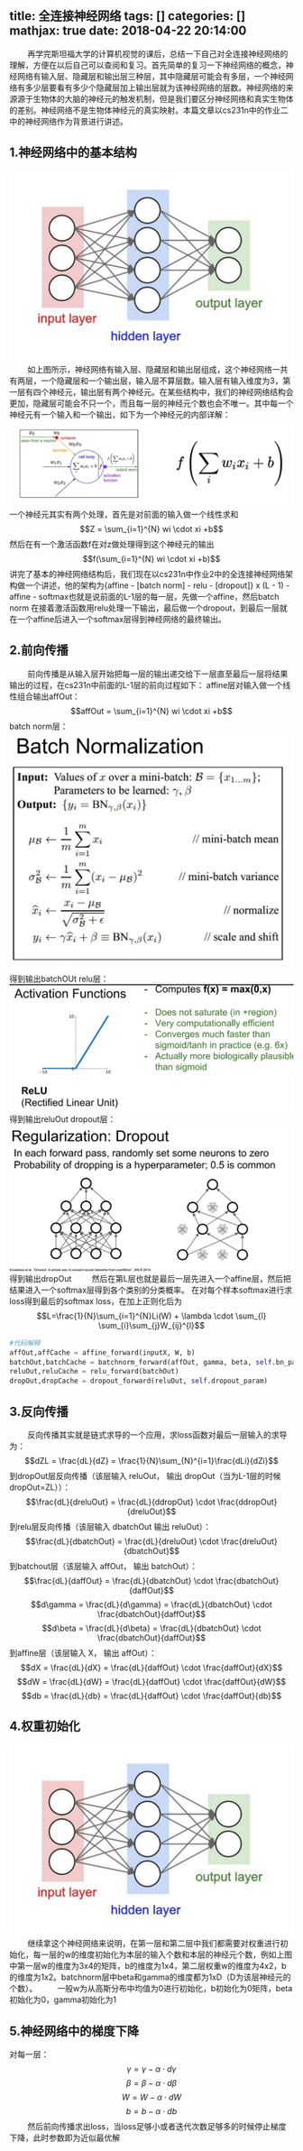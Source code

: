 title: 全连接神经网络
tags: []
categories: []
mathjax: true
date: 2018-04-22 20:14:00
---
&emsp;&emsp; 再学完斯坦福大学的计算机视觉的课后，总结一下自己对全连接神经网络的理解，方便在以后自己可以查阅和复习。首先简单的复习一下神经网络的概念，神经网络有输入层、隐藏层和输出层三种层，其中隐藏层可能会有多层，一个神经网络有多少层要看有多少个隐藏层加上输出层就为该神经网络的层数。神经网络的来源源于生物体的大脑的神经元的触发机制，但是我们要区分神经网络和真实生物体的差别。神经网络不是生物体神经元的真实映射。本篇文章以cs231n中的作业二中的神经网络作为背景进行讲述。
## 1.神经网络中的基本结构
![image](/images/neuralnetwork.png)
&emsp;&emsp; 如上图所示，神经网络有输入层、隐藏层和输出层组成，这个神经网络一共有两层，一个隐藏层和一个输出层，输入层不算层数。输入层有输入维度为3，第一层有四个神经元，输出层有两个神经元。在某些结构中，我们的神经网络结构会更加，隐藏层可能会不只一个，而且每一层的神经元个数也会不唯一。其中每一个神经元有一个输入和一个输出，如下为一个神经元的内部详解：
![image](/images/activate.png)
一个神经元其实有两个处理，首先是对前面的输入做一个线性求和$$Z = \sum_{i=1}^{N} wi \cdot xi +b$$
然后在有一个激活函数f在对z做处理得到这个神经元的输出
$$f(\sum_{i=1}^{N} wi \cdot xi +b)$$
讲完了基本的神经网络结构后，我们现在以cs231n中作业2中的全连接神经网络架构做一个讲述，他的架构为{affine - [batch norm] - relu - [dropout]} x (L - 1) - affine - softmax也就是说前面的L-1层的每一层，先做一个affine，然后batch norm 在接着激活函数用relu处理一下输出，最后做一个dropout，到最后一层就在一个affine后进入一个softmax层得到神经网络的最终输出。
## 2.前向传播
&emsp;&emsp; 前向传播是从输入层开始把每一层的输出递交给下一层直至最后一层将结果输出的过程，在cs231n中前面的L-1层的前向过程如下：
affine层对输入做一个线性组合输出affOut：
$$affOut = \sum_{i=1}^{N} wi \cdot xi +b$$
batch norm层：
![image](/images/batchnorm.png)
得到输出batchOUt
relu层：
![image](/images/relu.png)
得到输出reluOut
dropout层：
![image](/images/dropout.png)
得到输出dropOut
&emsp;&emsp; 然后在第L层也就是最后一层先进入一个affine层，然后把结果进入一个softmax层得到各个类别的分类概率。
在对每个样本softmax进行求loss得到最后的softmax loss，在加上正则化后为
$$L=\frac{1}{N}\sum_{i=1}^{N}Li(W) + \lambda \cdot \sum_{l} \sum_{i}\sum_{j}W_{ij}^{l}$$
``` python
#代码解释
affOut,affCache = affine_forward(inputX, W, b)
batchOut,batchCache = batchnorm_forward(affOut, gamma, beta, self.bn_params[i])
reluOut,reluCache = relu_forward(batchOut)
dropOut,dropCache = dropout_forward(reluOut, self.dropout_param)
```
## 3.反向传播
&emsp;&emsp; 反向传播其实就是链式求导的一个应用，求loss函数对最后一层输入的求导为：
$$dZL = \frac{dL}{dZ} = \frac{1}{N}\sum_{N}^{i=1}\frac{dLi}{dZi}$$
到dropOut层反向传播（该层输入 reluOut， 输出 dropOut（当为L-1层的时候dropOut=ZL））：
$$\frac{dL}{dreluOut} = \frac{dL}{ddropOut} \cdot \frac{ddropOut}{dreluOut}$$
到relu层反向传播（该层输入 dbatchOut 输出 reluOut）：
$$\frac{dL}{dbatchOut} = \frac{dL}{dreluOut} \cdot \frac{dreluOut}{dbatchOut}$$
到batchout层（该层输入 affOut， 输出 batchOut）：
$$\frac{dL}{daffOut} = \frac{dL}{dbatchOut} \cdot \frac{dbatchOut}{daffOut}$$
$$d\gamma = \frac{dL}{d\gamma} = \frac{dL}{dbatchOut} \cdot \frac{dbatchOut}{daffOut}$$
$$d\beta = \frac{dL}{d\beta} = \frac{dL}{dbatchOut} \cdot \frac{dbatchOut}{daffOut}$$
到affine层（该层输入 X， 输出 affOut）：
$$dX = \frac{dL}{dX} = \frac{dL}{daffOut} \cdot \frac{daffOut}{dX}$$
$$dW = \frac{dL}{dW} = \frac{dL}{daffOut} \cdot \frac{daffOut}{dW}$$
$$db = \frac{dL}{db} = \frac{dL}{daffOut} \cdot \frac{daffOut}{db}$$
## 4.权重初始化
![image](/images/neuralnetwork.png)
&emsp;&emsp; 继续拿这个神经网络来说明，在第一层和第二层中我们都需要对权重进行初始化，每一层的w的维度初始化为本层的输入个数和本层的神经元个数，例如上图中第一层w的维度为3x4的矩阵，b的维度为1x4，第二层权重w的维度为4x2，b的维度为1x2。batchnorm层中beta和gamma的维度都为1xD（D为该层神经元的个数）。
&emsp;&emsp; 一般w为从高斯分布中均值为0进行初始化，b初始化为0矩阵，beta初始化为0，gamma初始化为1
## 5.神经网络中的梯度下降
对每一层：
$$\gamma = \gamma - \alpha \cdot d\gamma$$
$$\beta = \beta - \alpha \cdot d\beta$$
$$W = W - \alpha \cdot dW$$
$$b = b - \alpha \cdot db$$
&emsp;&emsp; 然后前向传播求出loss，当loss足够小或者迭代次数足够多的时候停止梯度下降，此时参数即为近似最优解